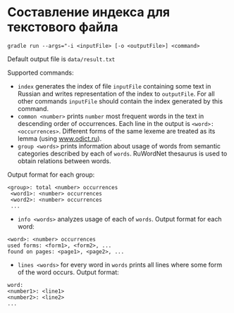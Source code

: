# Составление индекса для текстового файла

```
gradle run --args="-i <inputFile> [-o <outputFile>] <command>
```

Default output file is `data/result.txt`
 
Supported commands:

* `index` generates the index of file `inputFile` containing some text in Russian and writes representation of the index to `outputFile`. For all other commands `inputFile` should contain the index generated by this command.
* `common <number>` prints `number` most frequent words in the text in descending order of occurrences. Each line in
 the output is `<word>: <occurrences>`. Different forms of the same lexeme are treated as its lemma (using www.odict.ru).
 * `group <words>` prints information about usage of words from semantic categories described by each of `words`. RuWordNet thesaurus is used to obtain relations between words.
 
 Output format for each group:
 ```
<group>: total <number> occurrences
  <word1>: <number> occurrences
  <word2>: <number> occurrences
  ...
```
* `info <words>` analyzes usage of each of `words`.  Output format for each word:
```
<word>: <number> occurrences
used forms: <form1>, <form2>, ...
found on pages: <page1>, <page2>, ...
```
* `lines <words>` for every word in `words` prints all lines where some form of the word occurs. Output format:
```
word:
<number1>: <line1>
<number2>: <line2>
...
```